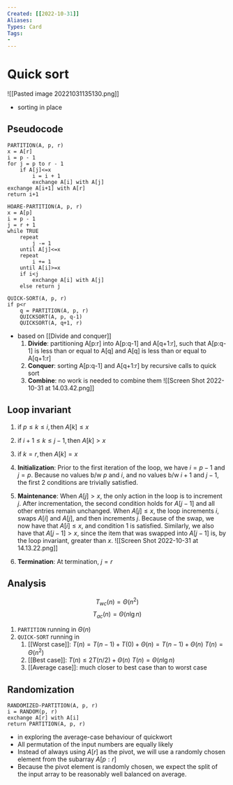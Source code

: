 ```yaml
---
Created: [[2022-10-31]]
Aliases: 
Types: Card
Tags: 
- 
---
```

# Quick sort
![[Pasted image 20221031135130.png]]
- sorting in place
## Pseudocode
```Pseudocode
PARTITION(A, p, r)
x = A[r]
i = p - 1
for j = p to r - 1
	if A[j]<=x
		i = i + 1
		exchange A[i] with A[j]
exchange A[i+1] with A[r]
return i+1

HOARE-PARTITION(A, p, r)
x = A[p]
i = p - 1
j = r + 1
while TRUE
	repeat
		j -= 1
	until A[j]<=x
	repeat
		i += 1
	until A[i]>=x
	if i<j
		exchange A[i] with A[j]
	else return j

QUICK-SORT(A, p, r)
if p<r
	q = PARTITION(A, p, r)
	QUICKSORT(A, p, q-1)
	QUICKSORT(A, q+1, r)
```
- based on [[Divide and conquer]]
  1. **Divide**: partitioning A[p:r] into A[p:q-1] and A[q+1:r], such that A[p:q-1] is less than or equal to A[q] and A[q] is less than or equal to A[q+1:r]
  2. **Conquer**: sorting A[p:q-1] and A[q+1:r] by recursive calls to quick sort
  3. **Combine**: no work is needed to combine them
![[Screen Shot 2022-10-31 at 14.03.42.png]]
## Loop invariant
1. $\text{if } p\leq k\leq i,\text{then }A[k]\leq x$
2. $\text{if } i+1\leq k\leq j-1, \text{then }A[k]>x$
3. $\text{if }k=r,\text{then }A[k]=x$

1. **Initialization**: 
   Prior to the first iteration of the loop, we have $i=p-1$ and $j=p$. Because no values b/w $p$ and $i$, and no values b/w $i+1$ and $j-1$, the first 2 conditions are trivially satisfied. 
2. **Maintenance**: 
   When $A[j]>x$, the only action in the loop is to increment $j$. After incrementation, the second condition holds for $A[j-1]$ and all other entries remain unchanged. When $A[j]\leq x$, the loop increments $i$, swaps $A[i]$ and $A[j]$, and then increments $j$. Because of the swap, we now have that $A[i]\leq x$, and condition 1 is satisfied. Similarly, we also have that $A[j-1]>x$, since the item that was swapped into $A[j-1]$ is, by the loop invariant, greater than $x$. 
   ![[Screen Shot 2022-10-31 at 14.13.22.png]]
3. **Termination**: 
   At termination, $j=r$
## Analysis
$$T_{wc}(n)=\Theta(n^2)$$
$$T_{ac}(n)=\Theta(n\lg n)$$
1. `PARTITION` running in $\Theta (n)$
2. `QUICK-SORT` running in 
   1. [[Worst case]]: 
      $T(n)=T(n-1)+T(0)+\Theta(n)=T(n-1)+\Theta(n)$
      $T(n)=\Theta(n^2)$
   2. [[Best case]]: 
      $T(n)\leq2T(n/2)+\Theta(n)$
      $T(n)=\Theta(n\lg n)$
   3. [[Average case]]: 
      much closer to best case than to worst case
## Randomization
```Pseudocode
RANDOMIZED-PARTITION(A, p, r)
i = RANDOM(p, r)
exchange A[r] with A[i]
return PARTITION(A, p, r)
```
- in exploring the average-case behaviour of quickwort
- All permutation of the input numbers are equally likely
- Instead of always using $A[r]$ as the pivot, we will use a randomly chosen element from the subarray $A[p:r]$
- Because the pivot element is randomly chosen, we expect the split of the input array to be reasonably well balanced on average. 
